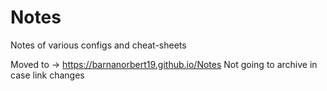 # Notes
Notes of various configs and cheat-sheets

Moved to -> https://barnanorbert19.github.io/Notes
Not going to archive in case link changes
